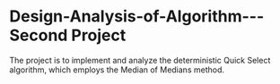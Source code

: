 # Design-Analysis-of-Algorithm---Second Project
The project is to implement and analyze the deterministic Quick Select algorithm, which employs the Median of Medians method. 
